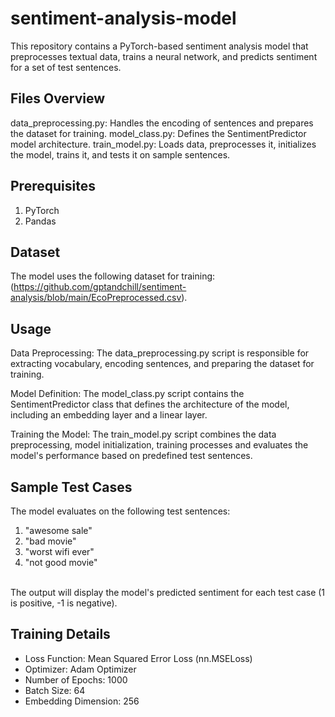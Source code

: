 # sentiment-analysis-model

This repository contains a PyTorch-based sentiment analysis model that preprocesses textual data, trains a neural network, and predicts sentiment for a set of test sentences.

## Files Overview
data_preprocessing.py: Handles the encoding of sentences and prepares the dataset for training.
model_class.py: Defines the SentimentPredictor model architecture.
train_model.py: Loads data, preprocesses it, initializes the model, trains it, and tests it on sample sentences.

## Prerequisites
1. PyTorch
2. Pandas

## Dataset
The model uses the following dataset for training: (https://github.com/gptandchill/sentiment-analysis/blob/main/EcoPreprocessed.csv).

## Usage
Data Preprocessing: The data_preprocessing.py script is responsible for extracting vocabulary, encoding sentences, and preparing the dataset for training.

Model Definition: The model_class.py script contains the SentimentPredictor class that defines the architecture of the model, including an embedding layer and a linear layer.

Training the Model: The train_model.py script combines the data preprocessing, model initialization, training processes and evaluates the model's performance based on predefined test sentences.

## Sample Test Cases
The model evaluates on the following test sentences:

1. "awesome sale"
2. "bad movie"
3. "worst wifi ever"
4. "not good movie"
<br>
The output will display the model's predicted sentiment for each test case (1 is positive, -1 is negative).

## Training Details
- Loss Function: Mean Squared Error Loss (nn.MSELoss)
- Optimizer: Adam Optimizer
- Number of Epochs: 1000
- Batch Size: 64
- Embedding Dimension: 256

